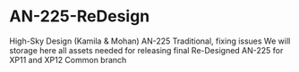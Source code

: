 # AN-225-ReDesign
High-Sky Design (Kamila & Mohan)
AN-225 Traditional, fixing issues
We will storage here all assets needed for releasing final Re-Designed AN-225 for XP11 and XP12
Common branch
